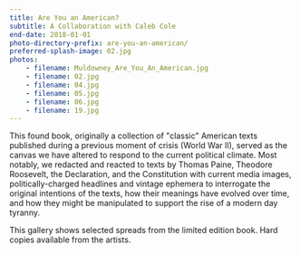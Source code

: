 ```yaml
---
title: Are You an American?
subtitle: A Collaboration with Caleb Cole
end-date: 2018-01-01
photo-directory-prefix: are-you-an-american/
preferred-splash-image: 02.jpg
photos:
    - filename: Muldowney_Are_You_An_American.jpg
    - filename: 02.jpg
    - filename: 04.jpg
    - filename: 05.jpg
    - filename: 06.jpg
    - filename: 19.jpg
---
```


This found book, originally a collection of "classic" American texts published during a previous moment of crisis (World War II), served as the canvas we have altered to respond to the current political climate. Most notably, we redacted and reacted to texts by Thomas Paine, Theodore Roosevelt, the Declaration, and the Constitution with current media images, politically-charged headlines and vintage ephemera to interrogate the original intentions of the texts, how their meanings have evolved over time, and how they might be manipulated to support the rise of a modern day tyranny.

This gallery shows selected spreads from the limited edition book. Hard copies available from the artists. 
